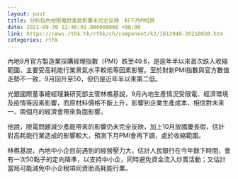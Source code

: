 ```yaml
---
layout: post
title: 分析指內地限電對產能影響未完全反映　料下月PMI跌
date: 2021-09-30 12:46:01.000000000 +08:00
link: https://news.rthk.hk/rthk/ch/component/k2/1612940-20210930.htm
categories: rthk
---
```


內地9月官方製造業採購經理指數（PMI）跌至49.6，是逾年半以來首次跌入收縮範圍，主要受高耗能行業景氣水平較低等因素影響。至於財新PMI指數與官方數值走勢不一致，9月回升至50，但仍是近年半以來第二低。

光銀國際董事總經理兼研究部主管林樵基說，9月內地生產情況受限電、經濟環境及疫情等因素影響，而原材料價格不斷上升，影響到企業生產成本，相信對未來一、兩個月的經濟會帶來負面影響。

他說，限電問題減少產能帶來的影響仍未完全反映，加上10月放國慶長假，估計對高耗能行業造成的影響較大，預測下月PMI會再下調，處於收縮範圍。

林樵基說，內地中小企目前遇到的經營壓力大，估計人民銀行在今年餘下時間，會有一次50點子的定向降準，以支持中小企，同時避免資金流入炒賣活動；又估計當局可能減免中小企稅項同資助高耗能行業。
